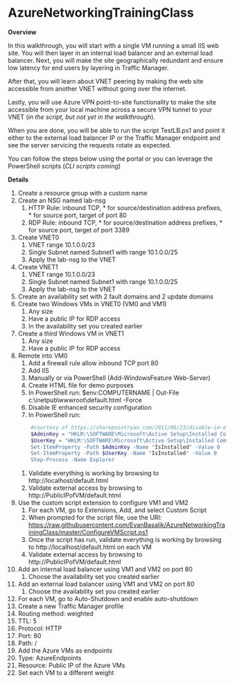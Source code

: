 # AzureNetworkingTrainingClass

**Overview**

In this walkthrough, you will start with a single VM running a small IIS web site. You will then layer in an internal load balancer and an external load balancer. Next, you will make the site geographically redundant and ensure low latency for end users by layering in Traffic Manager.

After that, you will learn about VNET peering by making the web site accessible from another VNET without going over the internet.

Lastly, you will use Azure VPN point-to-site functionality to make the site accessible from your local machine across a secure VPN tunnel to your VNET (*in the script, but not yet in the walkthrough*).

When you are done, you will be able to run the script TestLB.ps1 and point it either to the external load balancer IP or the Traffic Manager endpoint and see the server servicing the requests rotate as expected.

You can follow the steps below using the portal or you can leverage the PowerShell scripts (*CLI scripts coming*)

**Details**
1. Create a resource group with a custom name
1. Create an NSG named lab-nsg
   1. HTTP Rule: inbound TCP, * for source/destination address prefixes, * for source port, target of port 80
   1. RDP Rule: inbound TCP, * for source/destination address prefixes, * for source port, target of port 3389
1. Create VNET0
   1. VNET range 10.1.0.0/23
   1. Single Subnet named Subnet1 with range 10.1.0.0/25
   1. Apply the lab-nsg to the VNET
1. Create VNET1
   1. VNET range 10.1.0.0/23
   1. Single Subnet named Subnet1 with range 10.1.0.0/25
   1. Apply the lab-nsg to the VNET
1. Create an availability set with 2 fault domains and 2 update domains
1. Create two Windows VMs in VNET0 (VM0 and VM1)
   1. Any size
   1. Have a public IP for RDP access
   1. In the availability set you created earlier
1. Create a third Windows VM in VNET1
   1. Any size
   1. Have a public IP for RDP access
1. Remote into VM0
   1. Add a firewall rule allow inbound TCP port 80
   1. Add IIS
     1. Manually or via PowerShell (Add-WindowsFeature Web-Server)
   1. Create HTML file for demo purposes
     1. In PowerShell run: $env:COMPUTERNAME | Out-File c:\inetpub\wwwroot\default.html -Force
   1. Disable IE enhanced security configuration
     1. In PowerShell run:
     ```PowerShell
         #courtesy of https://sharepointryan.com/2011/06/23/disable-ie-enhanced-security-configuration-esc-using-powershell/
         $AdminKey = "HKLM:\SOFTWARE\Microsoft\Active Setup\Installed Components\{A509B1A7-37EF-4b3f-8CFC-4F3A74704073}"
         $UserKey = "HKLM:\SOFTWARE\Microsoft\Active Setup\Installed Components\{A509B1A8-37EF-4b3f-8CFC-4F3A74704073}
         Set-ItemProperty -Path $AdminKey -Name "IsInstalled" -Value 0
         Set-ItemProperty -Path $UserKey -Name "IsInstalled" -Value 0
         Stop-Process -Name Explorer
     ``` 
   1. Validate everything is working by browsing to http://localhost/default.html
   1. Validate external access by browsing to http://PublicIPofVM/default.html
1. Use the custom script extension to configure VM1 and VM2
   1. For each VM, go to Extensions, Add, and select Custom Script
   1. When prompted for the script file, use the URI: https://raw.githubusercontent.com/EvanBasalik/AzureNetworkingTrainingClass/master/ConfigureVMScript.ps1
   1. Once the script has run, validate everything is working by browsing to http://localhost/default.html on each VM
   1. Validate external access by browsing to http://PublicIPofVM/default.html
1. Add an internal load balancer using VM1 and VM2 on port 80
   1. Choose the availability set you created earlier
1. Add an external load balancer using VM1 and VM2 on port 80
   1. Choose the availability set you created earlier
1. For each VM, go to Auto-Shutdown and enable auto-shutdown
1. Create a new Traffic Manager profile
  1. Routing method: weighted
  1. TTL: 5
  1. Protocol: HTTP
  1. Port: 80
  1. Path: /
1. Add the Azure VMs as endpoints
  1. Type: AzureEndpoints
  1. Resource: Public IP of the Azure VMs
  1. Set each VM to a different weight
 
   
